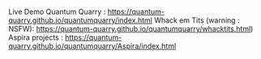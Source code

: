 Live Demo
    Quantum Quarry : https://quantum-quarry.github.io/quantumquarry/index.html
    Whack em Tits (warning : NSFW): https://quantum-quarry.github.io/quantumquarry/whacktits.html)
    Aspira projects : https://quantum-quarry.github.io/quantumquarry/Aspira/index.html
